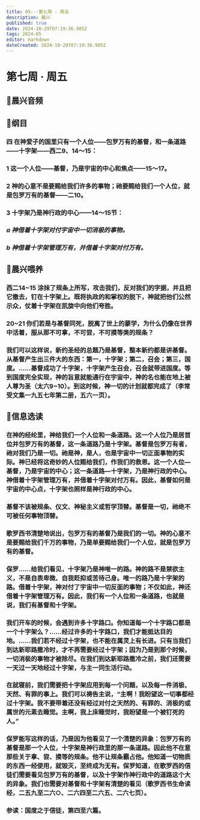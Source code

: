 ```yaml
---
title: 05---第七周 · 周五
description: 晨兴
published: true
date: 2024-10-29T07:19:36.985Z
tags: 2024-05
editor: markdown
dateCreated: 2024-10-29T07:19:36.985Z
---
```


# 第七周 · 周五

## 🎵晨兴音频

## 📖纲目

### 四   在神爱子的国里只有一个人位——包罗万有的基督，和一条道路——十字架——西二9、14～15：

### 1   这一个人位——基督，乃是宇宙的中心和焦点——15～17。

### 2   神的心意不是要赐给我们许多的事物；祂要赐给我们一个人位，就是包罗万有的基督——二10。

### 3   十字架乃是神行政的中心——14～15节：

### *a   神借着十字架对付宇宙中一切消极的事物。*

### *b   神借着十字架管理万有，并借着十字架对付万有。*

## 📖晨兴喂养

### 西二14~15    涂抹了规条上所写，攻击我们，反对我们的字据，并且把它撤去，钉在十字架上。既将执政的和掌权的脱下，神就把他们公然示众，仗着十字架在凯旋中向他们夸胜。

### 20~21    你们若是与基督同死，脱离了世上的蒙学，为什么仍像在世界中活着，服从那不可拿，不可尝，不可摸等类的规条？

### 我们可以这样说，新约圣经的总题乃是基督，整本新约都是讲基督。从基督产生出三件大的东西：第一，十字架；第二，召会；第三，国度。……基督成功了十字架，十字架产生召会，召会就带进国度。等到国度完全实现，神的旨意就能通行在宇宙中，神的名也能在地上被人尊为圣（太六9~10）。到这时候，神一切的计划就都完成了（李常受文集一九五七年第二册，五六一页）。

## 📖信息选读

### 在神的经纶里，神给我们一个人位和一条道路。这一个人位乃是居首位并包罗万有的基督，这一条道路乃是十字架。基督是包罗万有者，祂对我们乃是一切。祂是神，是人，也是宇宙中一切正面事物的实际。神已经将这奇妙的人位赐给我们，作我们的救恩。这一个人位—基督，乃是宇宙的中心；这一条道路—十字架，乃是神行政的中心。神借着十字架管理万有，并借着十字架对付万有。因此，基督如何是宇宙的中心点，十字架也照样是神行政的中心。

### 基督不该被规条、仪文、神秘主义或哲学顶替。基督是一切，祂绝不可被任何事物顶替。

### 歌罗西书清楚地说出，包罗万有的基督乃是我们的一切。神的心意不是要赐给我们千万的事物，乃是单要赐给我们一个人位，就是包罗万有的基督。

### 保罗……给我们看见，十字架乃是神唯一的路。神的路不是禁欲主义，不是自表卑微、自我贬抑或苦待己身。唯一的路乃是十字架的路。借着十字架，神对付了宇宙中一切反面的事物；不仅如此，神还借着十字架管理万有。因此，我们有一个人位和一条道路，也就是说，我们有基督和十字架。

### 我们开车的时候，会遇到许多十字路口。你知道每一个十字路口都是一个十字架么？……经过许多的十字路口，我们才能抵达目的地。……我们若不经过十字架，也不能在属灵上有长进。只有当我们到达新耶路撒冷时，才不再需要经过十字架；因为乃是到那个时候，一切消极的事物才被除尽。在我们到达新耶路撒冷之前，我们还需要一天过一天地经过十字架，与主一同生活行动。

### 在就寝前，我们需要把十字架应用到每一个问题，以及每一件消极、天然、有罪的事上。我们可以祷告主说，“主啊！我盼望这一切事都经过十字架。我不要带着还没有经过对付之天然的、有罪的、消极的或属世的元素去睡觉。主啊，我上床睡觉时，我盼望是一个被钉死的人。”

### 保罗能写这样的话，乃是因为他看见了一个清楚的异象：包罗万有的基督是那一个人位，十字架是神行政里的那一条道路。因此他不在意那些关于拿、尝、摸等的规条。他不让规条霸占他。他知道一切物质的东西一经使用，就毁灭，至终成为无有。保罗知道，在歌罗西的信徒们需要看见包罗万有的基督，以及十字架作神行政中的道路这个大的异象。我们也需要对基督和十字架有清楚的看见（歌罗西书生命读经，二五九至二六○、二六四至二六五、二六七页）。

### 参读：国度之于信徒，第四至六篇。

<!-- Google tag (gtag.js) -->

<script async src="https://www.googletagmanager.com/gtag/js?id=G-1P8709Z16T"></script>
<script>
  window.dataLayer = window.dataLayer || [];
  function gtag(){dataLayer.push(arguments);}
  gtag('js', new Date());

  gtag('config', 'G-1P8709Z16T');
</script>